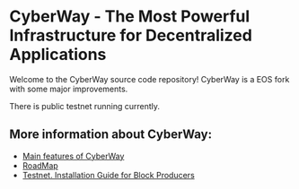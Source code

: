 
# CyberWay - The Most Powerful Infrastructure for Decentralized Applications

Welcome to the CyberWay source code repository! CyberWay is a EOS fork with some major improvements.

There is public testnet running currently.


## More information about CyberWay:
  - [Main features of CyberWay](https://steemit.com/cyberway/@golos/cyberway-need-for-new-platform)
  - [RoadMap](https://steemit.com/cyberway/@golos/cyberway-project-roadmap)
  - [Testnet. Installation Guide for Block Producers](https://github.com/GolosChain/cyberway/blob/master/docs/TestnetBlockProducerHowTo.md)
